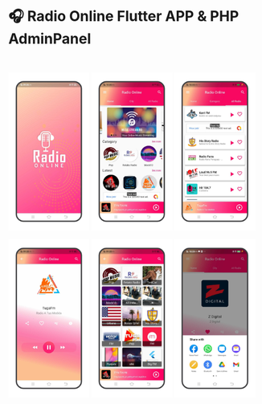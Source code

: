 # 🎧 Radio Online Flutter APP &amp; PHP AdminPanel

<br>
<p width="100%">
<img width="32%" src="Screenshots1.png" />
<img width="32%" src="Screenshots2.png" />
<img width="32%" src="Screenshots3.png" />
</p>
<p width="100%">
<img width="32%" src="Screenshots4.png" />
<img width="32%" src="Screenshots5.png" />
<img width="32%" src="Screenshots6.png" />
</p>
